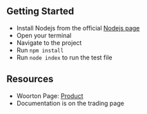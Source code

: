 ## Getting Started

- Install Nodejs from the official [Nodejs page](https://nodejs.org/en/)
- Open your terminal
- Navigate to the project
- Run `npm install`
- Run `node index` to run the test file

## Resources

- Woorton Page: [Product](https://www.woorton.com/)
- Documentation is on the trading page

